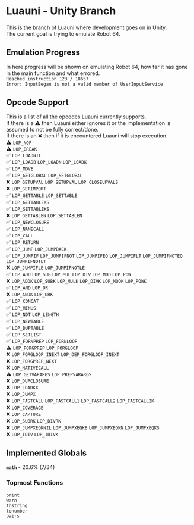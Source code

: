 # Luauni - Unity Branch
This is the branch of Luauni where development goes on in Unity.<br>
The current goal is trying to emulate Robot 64.

## Emulation Progress
In here progress will be shown on emulating Robot 64, how far it has gone in the main function and what errored.<br>
`Reached instruction 123 / 18657`<br>
`Error: InputBegan is not a valid member of UserInputService`

## Opcode Support
This is a list of all the opcodes Luauni currently supports.<br>
If there is a ⚠️ then Luauni either ignores it or the implementation is assumed to not be fully correct/done.<br>
If there is an ❌ then if it is encountered Luauni will stop execution.<br>
⚠️ `LOP_NOP`<br>
⚠️ `LOP_BREAK`<br>
✅ `LOP_LOADNIL`<br>
✅ `LOP_LOADB` `LOP_LOADN` `LOP_LOADK`<br>
✅ `LOP_MOVE`<br>
✅ `LOP_GETGLOBAL` `LOP_SETGLOBAL`<br>
❌ `LOP_GETUPVAL` `LOP_SETUPVAL` `LOP_CLOSEUPVALS`<br>
❌ `LOP_GETIMPORT`<br>
✅ `LOP_GETTABLE` `LOP_SETTABLE`<br>
✅ `LOP_GETTABLEKS`<br>
✅ `LOP_SETTABLEKS`<br>
❌ `LOP_GETTABLEN` `LOP_SETTABLEN`<br>
✅ `LOP_NEWCLOSURE`<br>
✅ `LOP_NAMECALL`<br>
✅ `LOP_CALL`<br>
✅ `LOP_RETURN`<br>
✅ `LOP_JUMP` `LOP_JUMPBACK`<br>
✅ `LOP_JUMPIF` `LOP_JUMPIFNOT` `LOP_JUMPIFEQ` `LOP_JUMPIFLT` `LOP_JUMPIFNOTEQ` `LOP_JUMPIFNOTLT`<br>
❌ `LOP_JUMPIFLE` `LOP_JUMPIFNOTLE`<br>
✅ `LOP_ADD` `LOP_SUB` `LOP_MUL` `LOP_DIV` `LOP_MOD` `LOP_POW`<br>
❌ `LOP_ADDK` `LOP_SUBK` `LOP_MULK` `LOP_DIVK` `LOP_MODK` `LOP_POWK`<br>
✅ `LOP_AND` `LOP_OR`<br>
❌ `LOP_ANDK` `LOP_ORK`<br>
✅ `LOP_CONCAT`<br>
✅ `LOP_MINUS`<br>
✅ `LOP_NOT` `LOP_LENGTH`<br>
✅ `LOP_NEWTABLE`<br>
✅ `LOP_DUPTABLE`<br>
✅ `LOP_SETLIST`<br>
✅ `LOP_FORNPREP` `LOP_FORNLOOP`<br>
⚠️ `LOP_FORGPREP` `LOP_FORGLOOP`<br>
❌ `LOP_FORGLOOP_INEXT` `LOP_DEP_FORGLOOP_INEXT`<br>
❌ `LOP_FORGPREP_NEXT`<br>
❌ `LOP_NATIVECALL`<br>
⚠️ `LOP_GETVARARGS` `LOP_PREPVARARGS`<br>
❌ `LOP_DUPCLOSURE`<br>
❌ `LOP_LOADKX`<br>
❌ `LOP_JUMPX`<br>
❌ `LOP_FASTCALL` `LOP_FASTCALL1` `LOP_FASTCALL2` `LOP_FASTCALL2K`<br>
❌ `LOP_COVERAGE`<br>
❌ `LOP_CAPTURE`<br>
❌ `LOP_SUBRK` `LOP_DIVRK`<br>
❌ `LOP_JUMPXEQKNIL` `LOP_JUMPXEQKB` `LOP_JUMPXEQKN` `LOP_JUMPXEQKS`<br>
❌ `LOP_IDIV` `LOP_IDIVK`<br>

## Implemented Globals
<b>`math`</b> - 20.6% (7/34)<br>
### Topmost Functions
`print`<br>
`warn`<br>
`tostring`<br>
`tonumber`<br>
`pairs`<br>
